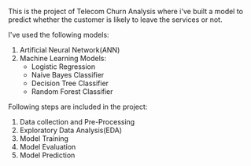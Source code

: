This is the project of Telecom Churn Analysis where i've built a model to predict 
whether the customer is likely to leave the services or not.


I've used the following models:
1. Artificial Neural Network(ANN)
2. Machine Learning Models:
      - Logistic Regression
      - Naive Bayes Classifier
      - Decision Tree Classifier
      - Random Forest Classifier

Following steps are included in the project:
1. Data collection and Pre-Processing
2. Exploratory Data Analysis(EDA)
3. Model Training
4. Model Evaluation
5. Model Prediction
